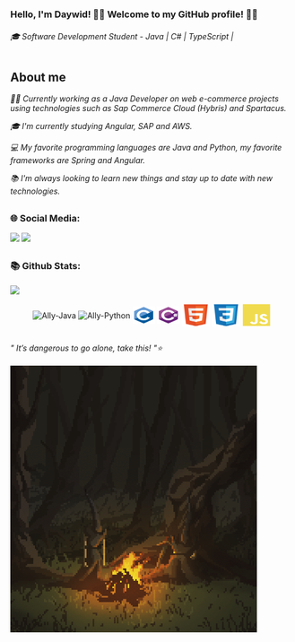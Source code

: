 <h3> Hello, I'm Daywid! 🐱‍👤 Welcome to my GitHub profile! 👋🏽 </h3>  
<h4></h4>   

<i> 🎓  Software Development Student - Java | C# | TypeScript | <br> <br> </i>

## About me 

<i> 👨‍💻 Currently working as a Java Developer on web e-commerce projects using technologies such as Sap Commerce Cloud (Hybris) and Spartacus. <br> </i>

<i> 🎓 I'm currently studying Angular, SAP and AWS. <br> </i>

<i> 💻  My favorite programming languages are Java and Python, my favorite frameworks are Spring and Angular. <br>  </i>

<i> 📚 I'm always looking to learn new things and stay up to date with new technologies. <br>  </i>

   
## 
  
<h3> 🌐 Social Media: <br></h3> 

<div>  

 
   <a href="https://www.linkedin.com/in/daywid-mendes-387089249" target="_blank"><img src="https://img.shields.io/badge/-LinkedIn-%230077B5?style=for-the-badge&logo=linkedin&logoColor=white" target="_blank"></a>
   <a href = "mailto:mdaywid@gmail.com"><img src="https://img.shields.io/badge/Gmail-D14836?style=for-the-badge&logo=gmail&logoColor=white" target="_blank"></a>
 
##
 
<h3> 📚 Github Stats: <br></h3>
  
<div>
  <a href="https://github.com/daywid/github-readme-stats">
  <img align="center" src="https://github-readme-stats.vercel.app/api/top-langs/?username=daywid&layout=compact&theme=tokyonight" />
</a>
</div>


<br>
  
<div align="center" style="display: inline_block">
  <img align="center" alt="Ally-Java" height="50" width="60" src="https://cdn.jsdelivr.net/gh/devicons/devicon/icons/java/java-original.svg" />
  <img align="center" alt="Ally-Python" height="50" width="60" src="https://cdn.jsdelivr.net/gh/devicons/devicon/icons/python/python-original-wordmark.svg" /> 
   <img align="center" alt="Ally-C" height="30" width="40" src="https://github.com/devicons/devicon/blob/master/icons/c/c-original.svg">
   <img align="center" alt="Ally-Csharp" height="30" width="40" src="https://raw.githubusercontent.com/devicons/devicon/master/icons/csharp/csharp-original.svg">
  <img align="center" alt="Ally-HTML" height="40" width="50" src="https://raw.githubusercontent.com/devicons/devicon/master/icons/html5/html5-original.svg">
  <img align="center" alt="Ally-CSS" height="40" width="50" src="https://raw.githubusercontent.com/devicons/devicon/master/icons/css3/css3-original.svg">
  <img align="center" alt="Ally-Js" height="40" width="50" src="https://raw.githubusercontent.com/devicons/devicon/master/icons/javascript/javascript-plain.svg">
   
</div>

    
## 

 <i> " It’s dangerous to go alone, take this! "⭐️</i> <br> <br>
 <img src="https://github.com/daywid/daywid/blob/main/Fire-Pixel.gif" width="440"> 


<div style="display: flex; justify-content: center; align-items: center;">
<!-- <img src="https://github.com/daywid/daywid/blob/main/img/zelda and link📚.gif" width="720">  -->
  <!--  <img src="https://github.com/daywid/daywid/blob/main/img/Clide-torgal.gif" width="500"> -->
</div>

  
 
